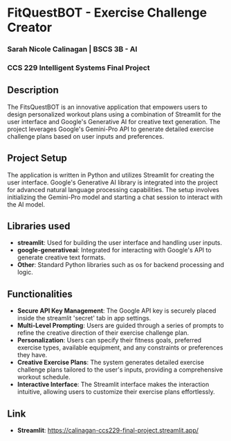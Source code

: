 # FitQuestBOT - Exercise Challenge Creator 
### Sarah Nicole Calinagan | BSCS 3B - AI ###
### CCS 229 Intelligent Systems Final Project ###

## Description

The FitsQuestBOT is an innovative application that empowers users to design personalized workout plans using a combination of Streamlit for the user interface and Google's Generative AI for creative text generation. The project leverages Google's Gemini-Pro API to generate detailed exercise challenge plans based on user inputs and preferences.

## Project Setup

The application is written in Python and utilizes Streamlit for creating the user interface. Google's Generative AI library is integrated into the project for advanced natural language processing capabilities. The setup involves initializing the Gemini-Pro model and starting a chat session to interact with the AI model.

## Libraries used

- **streamlit**: Used for building the user interface and handling user inputs.
- **google-generativeai**: Integrated for interacting with Google's API to generate creative text formats.
- **Other**: Standard Python libraries such as os for backend processing and logic.

## Functionalities

- **Secure API Key Management**: The Google API key is securely placed inside the streamlit 'secret' tab in app settings.
- **Multi-Level Prompting**: Users are guided through a series of prompts to refine the creative direction of their exercise challenge plan.
- **Personalization**: Users can specify their fitness goals, preferred exercise types, available equipment, and any constraints or preferences they have.
- **Creative Exercise Plans**: The system generates detailed exercise challenge plans tailored to the user's inputs, providing a comprehensive workout schedule.
- **Interactive Interface**: The Streamlit interface makes the interaction intuitive, allowing users to customize their exercise plans effortlessly.


## Link
- **Streamlit**: https://calinagan-ccs229-final-project.streamlit.app/


